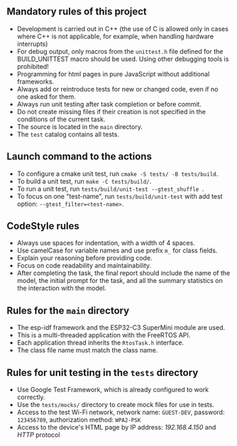 ## Mandatory rules of this project
- Development is carried out in C++ (the use of C is allowed only in cases where C++ is not applicable, for example, when handling hardware interrupts)
- For debug output, only macros from the `unittest.h` file defined for the BUILD_UNITTEST macro should be used. Using other debugging tools is prohibited!
- Programming for html pages in pure JavaScript without additional frameworks.
- Always add or reintroduce tests for new or changed code, even if no one asked for them.
- Always run unit testing after task completion or before commit.
- Do not create missing files if their creation is not specified in the conditions of the current task.
- The source is located in the `main` directory.
- The `test` catalog contains all tests.

## Launch command to the actions
- To configure a cmake unit test, run `cmake -S tests/ -B tests/build`.
- To build a unit test, run `make -C tests/build/`.
- To run a unit test, run `tests/build/unit-test --gtest_shuffle `.
- To focus on one "test-name", run `tests/build/unit-test` with add test option: `--gtest_filter=<test-name>`.

## CodeStyle rules
- Always use spaces for indentation, with a width of 4 spaces.
- Use camelCase for variable names and use prefix `m_` for class fields.
- Explain your reasoning before providing code.
- Focus on code readability and maintainability.
- After completing the task, the final report should include the name of the model, the initial prompt for the task, and all the summary statistics on the interaction with the model.

## Rules for the `main` directory
- The esp-idf framework and the ESP32-C3 SuperMini module are used.
- This is a multi-threaded application with the FreeRTOS API.
- Each application thread inherits the `RtosTask.h` interface.
- The class file name must match the class name.

## Rules for unit testing in the `tests` directory
- Use Google Test Framework, which is already configured to work correctly.
- Use the `tests/mocks/` directory to create mock files for use in tests.
- Access to the test Wi-Fi network, network name: `GUEST-DEV`, password: `123456789`, authorization method: `WPA2-PSK`
- Access to the device's HTML page by IP address: *192.168.4.150* and *HTTP* protocol
